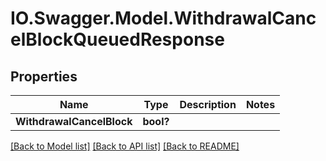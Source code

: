 # IO.Swagger.Model.WithdrawalCancelBlockQueuedResponse
## Properties

Name | Type | Description | Notes
------------ | ------------- | ------------- | -------------
**WithdrawalCancelBlock** | **bool?** |  | 

[[Back to Model list]](../README.md#documentation-for-models) [[Back to API list]](../README.md#documentation-for-api-endpoints) [[Back to README]](../README.md)


